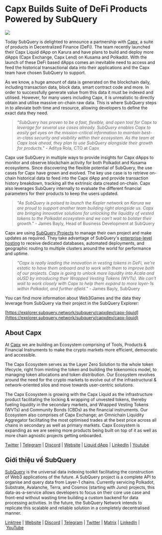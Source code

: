 # Capx Builds Suite of DeFi Products Powered by SubQuery

![](https://miro.medium.com/max/1400/0*yYZU-Ofa0R3obSPj)

Today SubQuery is delighted to announce a partnership with [Capx](https://capx.fi/), a suite of products in Decentralized Finance (DeFi). The team recently launched their Capx Liquid dApp on Karura and have plans to build and deploy more dApps (Capx Exchange, Capx Lend) on Kusama and Polkadot. With the launch of these DeFi based dApps comes an inevitable need to access and feed the historical transactional data into their applications and the Capx team have chosen SubQuery to support.

As we know, a huge amount of data is generated on the blockchain daily, including transaction data, block data, smart contract code and more. In order to successfully generate value from this data it must be indexed and utilised. However, for many users including Capx, it is unrealistic to directly obtain and utilise massive on-chain raw data. This is where SubQuery steps in to alleviate both time and resource, allowing developers to define the exact data they need.

> _"SubQuery has proven to be a fast, flexible, and open tool for Capx to leverage for several use cases already. SubQuery enables Capx to easily get eyes on the mission-critical information to maintain best-in-class security and visibility within their ecosystem. As the team at Capx look ahead, they plan to use SubQuery alongside their growth for products."_ - Aditya Rola, CTO at Capx

Capx use SubQuery in multiple ways to provide insights for Capx dApps to monitor and observe blockchain activity for both Polkadot and Kusama ecosystems. Since discovering the flexible potential of SubQuery, the use cases for Capx have grown and evolved. The key use case is to retrieve on-chain historical data to feed into the Capx dApp and provide transaction history breakdown, tracking all the extrinsic data created on-chain. Capx also leverages SubQuery internally to evaluate the different financial parameters for their products to keep the users updated.

> _"As SubQuery is poised to launch the Kepler network on Karura we are proud to support another team building right alongside us. Capx are bringing innovative solutions for unlocking the liquidity of vested tokens to the Polkadot ecosystem and we can't wait to bolster their growth."_ - James Bayly, Head of Business Development at SubQuery

Capx are using [SubQuery Projects](https://project.subquery.network/) to manage their own project and make updates as required. They take advantage of SubQuery's [enterprise-level hosting](https://blog.subquery.network/blogs/20211228-enterprise-hosted.html) to receive dedicated databases, automated deployments, and geographic routing to multiple clusters around the world for performance and uptime.

> _"Capx is really leading the innovation in vesting tokens in DeFi, we're estatic to have them onboard and to work with them to improve both of our projects. Capx is going to unlock more liquidity into Acala and aUSD by introducing their Wrapped Vesting Tokens (WVTs). We can't wait to work closely with Capx to help them expand to more layer-1s within Polkadot, and further afield."_ - James Bayly, SubQuery

You can find more information about Web3Games and the data they leverage from SubQuery via their project in the SubQuery Explorer:

[https://explorer.subquery.network/subquery/capxdev/capx-liquid](https://explorer.subquery.network/subquery/capxdev/capx-liquid)

## About Capx

At [Capx](https://capx.fi/) we are building an Ecosystem comprising of Tools, Products & Financial Instruments to make the crypto markets more efficient, democratic and accessible.

The Capx Ecosystem serves as the Layer Zero Solution to the whole token lifecycle, right from minting the token and building the tokenomics model, to managing token allocations and token distribution. Our Ecosystem revolves around the need for the crypto markets to evolve out of the infrastructural & network-oriented silos and move towards user-centric solutions.

The Capx Ecosystem is growing with the Capx Liquid as the infrastructure product facilitating the locking & wrapping of unvested tokens, thereby fueling liquidity in the secondary markets, and Wrapped Vesting Tokens (WVTs) and Community Bonds (CBDs) as the financial instruments. Our Ecosystem also comprises of Capx Exchange; an Omnichain Liquidity Aggregator facilitating the most optimised trades at the best price across all chains in secondary as well as primary markets. Capx Ecosystem is expanding as we are seeing more products being built on top of it as well as more chain agnostic projects getting onboarded.

[Twitter](https://twitter.com/CapxFi) | [Telegram](https://t.me/capxfi_ann) | [Discord](https://discord.com/invite/HAGATNqT8J) | [Website](https://capx.fi/) | [Liquid dApp](https://liquid.capx.fi/) | [LinkedIn](https://www.linkedin.com/company/capxfi/) | [Youtube](https://www.youtube.com/channel/UCpZl877gB5eFF92hWl7rF7A)

## Giới thiệu về SubQuery

[SubQuery](https://subquery.network/) is the universal data indexing toolkit facilitating the construction of Web3 applications of the future. A SubQuery project is a complete API to organise and query data from Layer-1 chains. Currently servicing Polkadot, Substrate, Avalanche, Terra, and Cosmos (starting with Juno) projects, this data-as-a-service allows developers to focus on their core use case and front-end without wasting time building a custom backend for data processing activities. In the future, the SubQuery Network intends to replicate this scalable and reliable solution in a completely decentralised manner.

​​[Linktree](https://linktr.ee/subquerynetwork) | [Website](https://subquery.network/) | [Discord](https://discord.com/invite/78zg8aBSMG) | [Telegram](https://t.me/subquerynetwork) | [Twitter](https://twitter.com/subquerynetwork) | [Matrix](https://matrix.to/#/#subquery:matrix.org) | [LinkedIn](https://www.linkedin.com/company/subquery) | [YouTube](https://www.youtube.com/channel/UCi1a6NUUjegcLHDFLr7CqLw)
